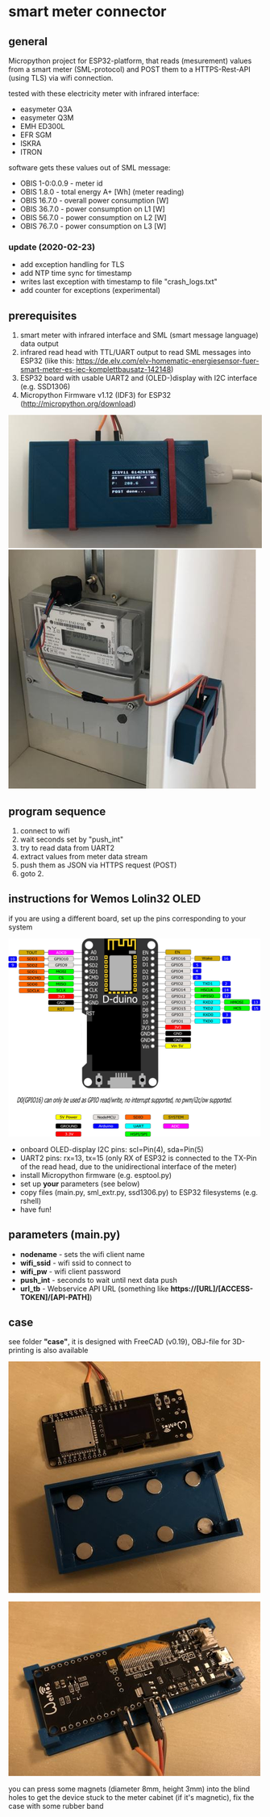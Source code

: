 # smart meter connector
## general
Micropython project for ESP32-platform, that reads (mesurement) values from a smart meter (SML-protocol) and POST them to a HTTPS-Rest-API (using TLS) via wifi connection.

tested with these electricity meter with infrared interface:
- easymeter Q3A
- easymeter Q3M
- EMH ED300L
- EFR SGM 
- ISKRA
- ITRON

software gets these values out of SML message:
- OBIS 1-0:0.0.9 - meter id
- OBIS 1.8.0 - total energy A+ [Wh] (meter reading)
- OBIS 16.7.0 - overall power consumption [W] 
- OBIS 36.7.0 - power consumption on L1 [W] 
- OBIS 56.7.0 - power consumption on L2 [W] 
- OBIS 76.7.0 - power consumption on L3 [W] 

### update (2020-02-23)
- add exception handling for TLS
- add NTP time sync for timestamp
- writes last exception with timestamp to file "crash_logs.txt"
- add counter for exceptions (experimental)

 
## prerequisites
1. smart meter with infrared interface and SML (smart message language) data output
2. infrared read head with TTL/UART output to read SML messages into ESP32 (like this: https://de.elv.com/elv-homematic-energiesensor-fuer-smart-meter-es-iec-komplettbausatz-142148)
3. ESP32 board with usable UART2 and (OLED-)display with I2C interface (e.g. SSD1306)
4. Micropython Firmware v1.12 (IDF3) for ESP32 (http://micropython.org/download)

![reading data](pics/data_read.jpg) ![meter installation](pics/meter_case_IR-Head.jpg)

## program sequence
1. connect to wifi
2. wait seconds set by "push_int"
3. try to read data from UART2 
4. extract values from meter data stream
5. push them as JSON via HTTPS request (POST)
6. goto 2.

## instructions for Wemos Lolin32 OLED
if you are using a different board, set up the pins corresponding to your system

![Pinout Wemos32](pics/Wemos-ESP32-OLED.png)

- onboard OLED-display I2C pins: scl=Pin(4), sda=Pin(5)
- UART2 pins: rx=13, tx=15 (only RX of ESP32 is connected to the TX-Pin of the read head, due to the unidirectional interface of the meter) 
- install Micropython firmware (e.g. esptool.py)
- set up **your** parameters (see below) 
- copy files (main.py, sml_extr.py, ssd1306.py) to ESP32 filesystems (e.g. rshell)
- have fun!

## parameters (main.py)
- **nodename** - sets the wifi client name
- **wifi_ssid** - wifi ssid to connect to
- **wifi_pw** - wifi client password
- **push_int** - seconds to wait until next data push
- **url_tb** - Webservice API URL (something like **https://[URL]/[ACCESS-TOKEN]/[API-PATH]**)

## case
see folder **"case"**, it is designed with FreeCAD (v0.19), OBJ-file for 3D-printing is also available

![Case2](pics/meter_case_2.jpg) 

![Case3](pics/meter_case_3.jpg)
 
you can press some magnets (diameter 8mm, height 3mm) into the blind holes to get the device stuck to the meter cabinet (if it's magnetic),
fix the case with some rubber band


 